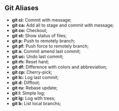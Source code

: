 ## Git Aliases

- **git ci:** Commit with message;
- **git ca:** Add all to stage and commit with message;
- **git co:** Checkout;
- **git st:** Show status of files;
- **git p:** Push to remotely branch;
- **git pf:** Push force to remotely branch;
- **git a:** Commit amend last commit;
- **git uc:** Undo last commit;
- **git rh:** Reset hard;
- **git df:** Difference with colors and abbreviation;
- **git cp:** Cherry-pick;
- **git lc:** Log last commit;
- **git d:** Difftool;
- **git ru:** Rebase update;
- **git l:** Simple log;
- **git lg:** Log with trees;
- **git b:** List local branchs;

